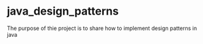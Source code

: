 # java_design_patterns
The purpose of thie project is to share how to implement design patterns in java
